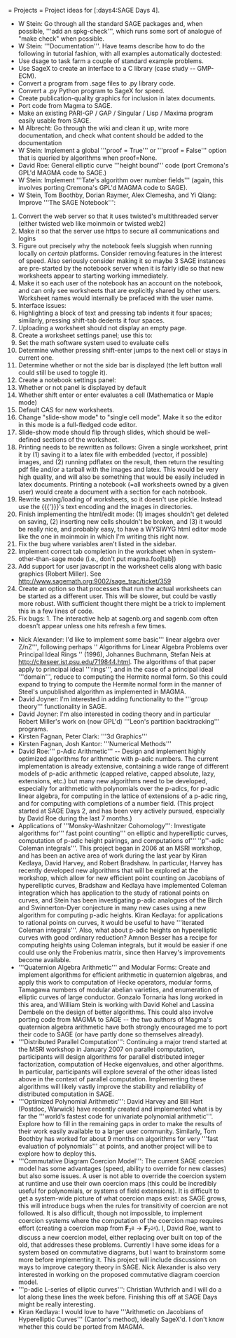 = Projects =
Project ideas for [:days4:SAGE Days 4].

 * W Stein: Go through all the standard SAGE packages and, when possible, '''add an spkg-check''', which runs some sort of analogue of "make check" when possible. 
 * W Stein: '''Documentation'''.  Have teams describe how to do the following in tutorial fashion, with all examples automatically doctested:
  * Use dsage to task farm a couple of standard example problems.
  * Use SageX to create an interface to a C library (case study -- GMP-ECM).
  * Convert a program from .sage files to .py library code.
  * Convert a .py Python program to SageX for speed.
  * Create publication-quality graphics for inclusion in latex documents.
  * Port code from Magma to SAGE.
  * Make an existing PARI-GP / GAP / Singular / Lisp / Maxima program easily usable from SAGE.
 * M Albrecht: Go through the wiki and clean it up, write more documentation,  and check what content should be added to the documentation
 * W Stein: Implement a global '''proof = True''' or '''proof = False''' option that is queried by algorithms when proof=None. 
 * David Roe: General elliptic curve '''height bound''' code (port Cremona's GPL'd MAGMA code to SAGE.)
 * W Stein: Implement '''Tate's algorithm over number fields''' (again, this involves porting Cremona's GPL'd MAGMA code to SAGE).
 * W Stein, Tom Boothby, Dorian Raymer, Alex Clemesha, and Yi Qiang: Improve '''The SAGE Notebook''':
  1. Convert the web server so that it uses twisted's multithreaded server (either twisted web like moinmoin or twisted web2)
  1. Make it so that the server use https to secure all communications and logins
  1. Figure out precisely why the notebook feels sluggish when running locally on _certain_ platforms.  Consider removing features in the interest of speed.  Also seriously consider making it so maybe 3 SAGE instances are pre-started by the notebook server when it is fairly idle so that new worksheets appear to starting working immediately. 
  1. Make it so each user of the notebook has an account on the notebook, and can only see worksheets that are explicitly shared by other users.  Worksheet names would internally be prefaced with the user name.
  1. Interface issues:
   1. Highlighting a block of text and pressing tab indents it four spaces; similarly, pressing shift-tab dedents it four spaces.
   1. Uploading a worksheet should not display an empty page.
  1. Create a worksheet settings panel; use this to:
   1. Set the math software system used to evaluate cells
   1. Determine whether pressing shift-enter jumps to the next cell or stays in current one.
   1. Determine whether or not the side bar is displayed (the left button wall could still be used to toggle it).
  1. Create a notebook settings panel:
   1. Whether or not panel is displayed by default
   2. Whether shift enter or enter evaluates a cell (Mathematica or Maple mode)
   3. Default CAS for new worksheets.
  1. Change "slide-show mode" to "single cell mode".  Make it so the editor in this mode is a full-fledged code editor.
  1. Slide-show mode should flip through slides, which should be well-defined sections of the worksheet.
  1. Printing needs to be rewritten as follows: Given a single worksheet, print it by (1) saving it to a latex file with embedded (vector, if possible) images, and (2) running pdflatex on the result, then return the resulting pdf file and/or a tarball with the images and latex. This would be very high quality, and will also be something that would be easily included in latex documents.  Printing a notebook (=all worksheets owned by a given user) would create a document with a section for each notebook.
  1. Rewrite saving/loading of worksheets, so it doesn't use pickle.  Instead use the {{{'}}}'s text encoding and the images in directories.
  1. Finish implementing the html/edit mode: (1) images shouldn't get deleted on saving, (2) inserting new cells shouldn't be broken, and (3) it would be really nice, and probably easy, to have a WYSIWYG html editor mode like the one in moinmoin in which I'm writing this right now.
  1. Fix the bug where variables aren't listed in the sidebar.
  1. Implement correct tab completion in the worksheet when in system-other-than-sage mode (i.e., don't put magma.foo[tab])
  1. Add support for user javascript in the worksheet cells along with basic graphics (Robert Miller). See http://www.sagemath.org:9002/sage_trac/ticket/359
  1. Create an option so that processes that run the actual worksheets can be started as a different user.  This will be slower, but could be vastly more robust.  With sufficient thought there might be a trick to implement this in a few lines of code. 
  1. Fix bugs: 
    1. The interactive help at sagenb.org and sagenb.com often doesn't appear unless one hits refresh a few times.

 * Nick Alexander: I'd like to implement some basic''' linear algebra over Z/nZ''', following perhaps '' Algorithms for Linear Algebra Problems over Principal Ideal Rings '' (1996), Johannes Buchmann, Stefan Neis at http://citeseer.ist.psu.edu/719844.html.   The algorithms of that paper apply to principal ideal '''rings''', and in the case of a principal ideal '''domain''', reduce to computing the Hermite normal form.  So this could expand to trying to compute the Hermite normal form in the manner of Steel's unpublished algorithm as implemented in MAGMA.
 * David Joyner: I'm interested in adding functionality to the '''group theory''' functionality in SAGE.
 * David Joyner: I'm also interested in coding theory and in particular Robert Miller's work on (now GPL'd) '''Leon's partition backtracking''' programs.
 * Kirsten Fagnan, Peter Clark: '''3d Graphics'''
 * Kirsten Fagnan, Josh Kantor: '''Numerical Methods'''
 * David Roe:''' p-Adic Arithmetic''' -- Design and implement highly optimized algorithms for arithmetic with p-adic numbers. The current implementation is already extensive, containing a wide range of different models of p-adic arithmetic (capped relative, capped absolute, lazy, extensions, etc.) but many new algorithms need to be developed, especially for arithmetic with polynomials over the p-adics, for p-adic linear algebra, for computing in the lattice of extensions of a p-adic ring, and for computing with completions of a number field. (This project started at SAGE Days 2, and has been very actively pursued, especially by David Roe during the last 7 months.)
 * Applications of '''Monsky-Washnitzer Cohomology''': Investigate algorithms for''' fast point counting''' on elliptic and hyperelliptic curves, computation of p-adic height pairings, and computations of''' ''p''-adic Coleman integrals'''. This project began in 2006 at an MSRI workshop, and has been an active area of work during the last year by Kiran Kedlaya, David Harvey, and Robert Bradshaw. In particular, Harvey has recently developed new algorithms that will be explored at the workshop, which allow for new efficient point counting on Jacobians of hyperelliptic curves, Bradshaw and Kedlaya have implemented Coleman integration which has application to the study of rational points on curves, and Stein has been investigating p-adic analogues of the Birch and Swinnerton-Dyer conjecture in many new cases using a new algorithm for computing p-adic heights. Kiran Kedlaya: for applications to rational points on curves, it would be useful to have '''iterated Coleman integrals'''. Also, what about p-adic heights on hyperelliptic curves with good ordinary reduction? Amnon Besser has a recipe for computing heights using Coleman integrals, but it would be easier if one could use only the Frobenius matrix, since then Harvey's improvements become available.
 * '''Quaternion Algebra Arithmetic''' and Modular Forms: Create and implement algorithms for efficient arithmetic in quaternion algebras, and apply this work to computation of Hecke operators, modular forms, Tamagawa numbers of modular abelian varieties, and enumeration of elliptic curves of large conductor. Gonzalo Tornaria has long worked in this area, and William Stein is working with David Kohel and Lassina Dembele on the design of better algorithms.  This could also involve porting code from MAGMA to SAGE -- the two authors of Magma's quaternion algebra arithmetic have both strongly encouraged me to port their code to SAGE (or have partly done so themselves already).
 * '''Distributed Parallel Computation''': Continuing a major trend started at the MSRI workshop in January 2007 on parallel computation, participants will design algorithms for parallel distributed integer factorization, computation of Hecke eigenvalues, and other algorithms. In particular, participants will explore several of the other ideas listed above in the context of parallel computation. Implementing these algorithms will likely vastly improve the stability and reliability of distributed computation in SAGE.
 * '''Optimized Polynomial Arithmetic''': David Harvey and Bill Hart (Postdoc, Warwick) have recently created and implemented what is by far the '''world’s fastest code for univariate polynomial arithmetic'''. Explore how to fill in the remaining gaps in order to make the results of their work easily available to a larger user community. Similarly, Tom Boothby has worked for about 9 months on algorithms for very '''fast evaluation of polynomials''' at points, and another project will be to explore how to deploy this.
 * '''Commutative Diagram Coercion Model''': The current SAGE coercion model has some advantages (speed, ability to override for new classes) but also some issues.  A user is not able to override the coercion system at runtime and use their own coercion maps (this could be incredibly useful for polynomials, or systems of field extensions).  It is difficult to get a system-wide picture of what coercion maps exist: as SAGE grows, this will introduce bugs when the rules for transitivity of coercion are not followed.  It is also difficult, though not impossible, to implement coercion systems where the computation of the coercion map requires effort (creating a coercion map from $\mathbf{F}_{7^8} \to \mathbf{F}_{7^{24}}$).  I, David Roe, want to discuss a new coercion model, either replacing over built on top of the old, that addresses these problems.  Currently I have some ideas for a system based on commutative diagrams, but I want to brainstorm some more before implementing it.  This project will include discussions on ways to improve category theory in SAGE. Nick Alexander is also very interested in working on the proposed commutative diagram coercion model.
 * '''p-adic L-series of elliptic curves''': Christian Wuthrich and I will do a lot along these lines the week before.  Finishing this off at SAGE Days might be really interesting. 
 * Kiran Kedlaya: I would love to have '''Arithmetic on Jacobians of Hyperelliptic Curves''' (Cantor's method), ideally SageX'd. I don't know whether this could be ported from MAGMA.
